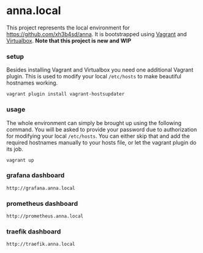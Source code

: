# anna.local
This project represents the local environment for
https://github.com/xh3b4sd/anna. It is bootstrapped using
[Vagrant](https://www.vagrantup.com/) and
[Virtualbox](https://www.virtualbox.org/). **Note that this project is new and
WIP**

### setup
Besides installing Vagrant and Virtualbox you need one additional Vagrant
plugin. This is used to modify your local `/etc/hosts` to make beautiful
hostnames working.
```
vagrant plugin install vagrant-hostsupdater
```

### usage
The whole environment can simply be brought up using the following command.
You will be asked to provide your password due to authorization for modifying
your local `/etc/hosts`. You can either skip that and add the required
hostnames manually to your hosts file, or let the vagrant plugin do its job.
```
vagrant up
```

### grafana dashboard
```
http://grafana.anna.local
```

### prometheus dashboard
```
http://prometheus.anna.local
```

### traefik dashboard
```
http://traefik.anna.local
```
